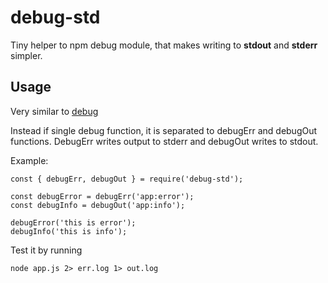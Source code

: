 # debug-std
Tiny helper to npm debug module, that makes writing to **stdout** and **stderr** simpler.

## Usage

Very similar to [debug](https://www.npmjs.com/package/debug)

Instead if single debug function, it is separated to debugErr and debugOut functions. DebugErr writes output to stderr and debugOut writes to stdout.

Example:

```
const { debugErr, debugOut } = require('debug-std');

const debugError = debugErr('app:error');
const debugInfo = debugOut('app:info');

debugError('this is error');
debugInfo('this is info');
```
Test it by running

```
node app.js 2> err.log 1> out.log
```
